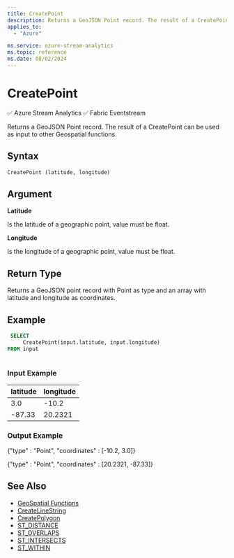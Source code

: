 ```yaml
---
title: CreatePoint
description: Returns a GeoJSON Point record. The result of a CreatePoint can be used as input to other Geospatial functions.
applies_to: 
  - "Azure"

ms.service: azure-stream-analytics
ms.topic: reference
ms.date: 08/02/2024
---
```


# CreatePoint
:white_check_mark: Azure Stream Analytics :white_check_mark: Fabric Eventstream

  Returns a GeoJSON Point record. The result of a CreatePoint can be used as input to other Geospatial functions.  
  
 ## Syntax  
  
```SQL   
CreatePoint (latitude, longitude)  
```  
  
## Argument  
 **Latitude**  
  
 Is the latitude of a geographic point, value must be float.  
  
 **Longitude**  
  
 Is the longitude of a geographic point, value must be float.  
  
## Return Type  
 Returns a GeoJSON point record with Point as type and an array with latitude and longitude as coordinates.  
  
## Example  
  
```SQL  
 SELECT  
     CreatePoint(input.latitude, input.longitude)  
FROM input  
  
```  
  
### Input Example  
  
|latitude|longitude|  
|--------------|---------------|  
|3.0|-10.2|  
|-87.33|20.2321|  
  
### Output Example  
 {"type" : "Point", "coordinates" : [-10.2, 3.0]}  
  
 {"type" : "Point", "coordinates" : [20.2321, -87.33]}  
  
## See Also  

* [GeoSpatial Functions](geospatial-functions.md)
* [CreateLineString](createlinestring.md)
* [CreatePolygon](createpolygon.md)
* [ST_DISTANCE](st-distance.md)
* [ST_OVERLAPS](st-overlaps.md)
* [ST_INTERSECTS](st-intersects.md)
* [ST_WITHIN](st-within.md)
  
